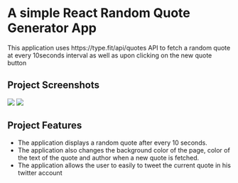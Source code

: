 # A simple React Random Quote Generator App

<p>This application uses https://type.fit/api/quotes API to fetch a random quote at every 10seconds interval as well as upon clicking on the new quote button</p>

## Project Screenshots

<img src="https://user-images.githubusercontent.com/63863253/229273027-a605930f-28c0-439c-8c2d-ada9ce4ba69e.png">
<img src="https://user-images.githubusercontent.com/63863253/229273048-06ed371f-57a6-4545-8c5a-5bb3ada9e0d5.png">

## Project Features

<ul>
<li>The application displays a random quote after every 10 seconds.</li>
<li>The application also changes the background color of the page, color of the text of the quote and author when a new quote is fetched.</li>
<li>The application allows the user to easily to tweet the current quote in his twitter account</li>
</ul>
